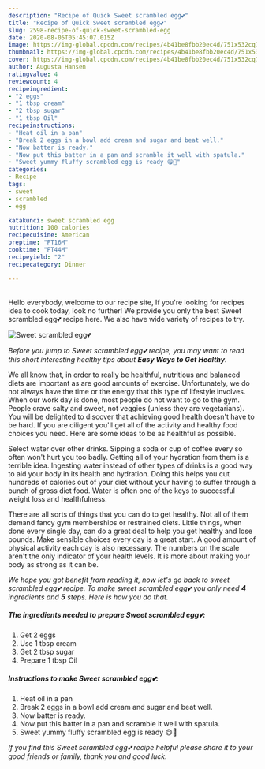 ```yaml
---
description: "Recipe of Quick Sweet scrambled egg💕"
title: "Recipe of Quick Sweet scrambled egg💕"
slug: 2598-recipe-of-quick-sweet-scrambled-egg
date: 2020-08-05T05:45:07.015Z
image: https://img-global.cpcdn.com/recipes/4b41be8fbb20ec4d/751x532cq70/sweet-scrambled-egg💕-recipe-main-photo.jpg
thumbnail: https://img-global.cpcdn.com/recipes/4b41be8fbb20ec4d/751x532cq70/sweet-scrambled-egg💕-recipe-main-photo.jpg
cover: https://img-global.cpcdn.com/recipes/4b41be8fbb20ec4d/751x532cq70/sweet-scrambled-egg💕-recipe-main-photo.jpg
author: Augusta Hansen
ratingvalue: 4
reviewcount: 4
recipeingredient:
- "2 eggs"
- "1 tbsp cream"
- "2 tbsp sugar"
- "1 tbsp Oil"
recipeinstructions:
- "Heat oil in a pan"
- "Break 2 eggs in a bowl add cream and sugar and beat well."
- "Now batter is ready."
- "Now put this batter in a pan and scramble it well with spatula."
- "Sweet yummy fluffy scrambled egg is ready 😋🥰"
categories:
- Recipe
tags:
- sweet
- scrambled
- egg

katakunci: sweet scrambled egg 
nutrition: 100 calories
recipecuisine: American
preptime: "PT16M"
cooktime: "PT44M"
recipeyield: "2"
recipecategory: Dinner

---
```

<br>
Hello everybody, welcome to our recipe site, If you're looking for recipes idea to cook today, look no further! We provide you only the best Sweet scrambled egg💕 recipe here. We also have wide variety of recipes to try.
<br>


![Sweet scrambled egg💕](https://img-global.cpcdn.com/recipes/4b41be8fbb20ec4d/751x532cq70/sweet-scrambled-egg💕-recipe-main-photo.jpg)

<i>Before you jump to Sweet scrambled egg💕 recipe, you may want to read this short interesting healthy tips about <strong>Easy Ways to Get Healthy</strong>.</i>

We all know that, in order to really be healthful, nutritious and balanced diets are important as are good amounts of exercise. Unfortunately, we do not always have the time or the energy that this type of lifestyle involves. When our work day is done, most people do not want to go to the gym. People crave salty and sweet, not veggies (unless they are vegetarians). You will be delighted to discover that achieving good health doesn't have to be hard. If you are diligent you'll get all of the activity and healthy food choices you need. Here are some ideas to be as healthful as possible.

Select water over other drinks. Sipping a soda or cup of coffee every so often won't hurt you too badly. Getting all of your hydration from them is a terrible idea. Ingesting water instead of other types of drinks is a good way to aid your body in its health and hydration. Doing this helps you cut hundreds of calories out of your diet without your having to suffer through a bunch of gross diet food. Water is often one of the keys to successful weight loss and healthfulness.

There are all sorts of things that you can do to get healthy. Not all of them demand fancy gym memberships or restrained diets. Little things, when done every single day, can do a great deal to help you get healthy and lose pounds. Make sensible choices every day is a great start. A good amount of physical activity each day is also necessary. The numbers on the scale aren't the only indicator of your health levels. It is more about making your body as strong as it can be. 


<i>We hope you got benefit from reading it, now let's go back to sweet scrambled egg💕 recipe. To make sweet scrambled egg💕 you only need <strong>4</strong> ingredients and <strong>5</strong> steps. Here is how you do that.
</i>

##### The ingredients needed to prepare Sweet scrambled egg💕:

1. Get 2 eggs
1. Use 1 tbsp cream
1. Get 2 tbsp sugar
1. Prepare 1 tbsp Oil


##### Instructions to make Sweet scrambled egg💕:

1. Heat oil in a pan
1. Break 2 eggs in a bowl add cream and sugar and beat well.
1. Now batter is ready.
1. Now put this batter in a pan and scramble it well with spatula.
1. Sweet yummy fluffy scrambled egg is ready 😋🥰


<i>If you find this Sweet scrambled egg💕 recipe helpful please share it to your good friends or family, thank you and good luck.</i>
